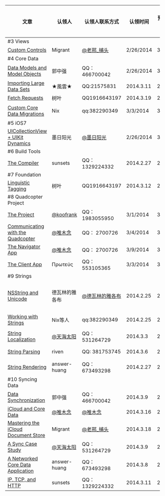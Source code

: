文章|认领人  |   认领人联系方式|认领时间|预计完成时间|是否完成|校对人|校对人联系方式|校对完成时间|已发布
---|-------|---------------|-------|-------|-------|-------|-------|-------|-------|
\#3 Views |
[Custom Controls](http://www.objc.io/issue-3/custom-controls.html)  | Migrant| [@老邢_捕头 ](http://weibo.com/u/2168385817?from=profile&wvr=5&loc=infdomain)    | 2/26/2014| 3/14/2014 | 是|jiahan|546662815|2013.3.15|是|
\#4 Core Data|
[Data Models and Model Objects](http://www.objc.io/issue-4/core-data-models-and-model-objects.html)|郭中强|QQ：466700042|2/26/2014|3/5/2014|是|方一雄|QQ：362862602|2014.3.9|是|
[Importing Large Data Sets](http://www.objc.io/issue-4/importing-large-data-sets-into-core-data.html)|★風雲★|QQ:21575831|2014.3.11|2014.3.17|是
[Fetch Requests](http://www.objc.io/issue-4/core-data-fetch-requests.html)|树叶|QQ1916643197|2014.3.19|2014.4.15
[Custom Core Data Migrations](http://www.objc.io/issue-4/core-data-migration.html)|Nix|qq:382290349|3/3/2014|3/8/2014|是|方一雄|QQ：362862602|2014.3.11|是
\#5 iOS7|
[UICollectionView + UIKit Dynamics](http://www.objc.io/issue-5/collection-views-and-uidynamics.html)|墨日阳光|[@墨日阳光](http://weibo.com/54allen)|2/26/2014|3/7/2014|是|破土|QQ：546662815|3/9/2014|是
\#6 Build Tools|
[The Compiler](http://www.objc.io/issue-6/compiler.html)|sunsets|QQ：1329224332|2014.2.27|2014.3.10|是|
\#7 Foundation|
[Linguistic Tagging](http://www.objc.io/issue-7/linguistic-tagging.html)|树叶|QQ1916643197|2014.3.12|2014.3.31|是
\#8 Quadcopter Project|
[The Project](http://www.objc.io/issue-8/the-quadcopter-project.html)|[@koofrank](http://weibo.com/phpmaple)|QQ：1983055950|3/1/2014|3/8/2014|是|
[Communicating with the Quadcopter](http://www.objc.io/issue-8/communicating-with-the-quadcopter.html)|[@唯木念](http://weibo.com/u/1709283185)|QQ： 2700726|3/4/2014|3/8/2014|是|
[The Navigator App](http://www.objc.io/issue-8/the-quadcopter-navigator-app.html)|[@唯木念](http://weibo.com/u/1709283185)|QQ： 2700726|3/9/2014|3/13/2014|是|麟|QQ511070526|
[The Client App](http://www.objc.io/issue-8/the-quadcopter-client-app.html)|Πρωτεύς|QQ：553105365|3/3/2014|3/10/2014|是|
\#9 Strings|
[NSString and Unicode](http://www.objc.io/issue-9/unicode.html)|德瓦林的雅各布|[@德瓦林的雅各布](http://weibo.com/cbbcd)|2014.2.25|2014.3.7|是|德瓦林的雅各布|[@德瓦林的雅各布](http://weibo.com/cbbcd)|2014.3.8|是|
[Working with Strings](http://www.objc.io/issue-9/working-classwith-strings.html)|Nix等人|qq:382290349|2014.2.25|2014.3.3|是|喵一哈|QQ645625846|2014.3.4|是|
[String Localization](http://www.objc.io/issue-9/string-localization.html)|[@天海太阳](http://weibo.com/ycflame)|QQ： 531264729|2014.3.3|2014.3.9|是|方一雄|QQ：362862602|2014.3.16|是
[String Parsing](http://www.objc.io/issue-9/string-parsing.html)|riven|QQ: 381753745|2014.3.6|2014.3.9|是|riven	|QQ: 381753745|2014.3.9|是
[String Rendering](http://www.objc.io/issue-9/string-rendering.html)|answer-huang|QQ：673493298|2014.2.27|2014.2.28|是|方一雄|QQ：362862602|2014.3.1|是|
\#10 Syncing Data|
[Data Synchronization](http://www.objc.io/issue-10/data-synchronization.html)|郭中强|QQ：466700042|2014.3.9|2014.3.16|是
[iCloud and Core Data](http://www.objc.io/issue-10/icloud-core-data.html)|[@唯木念](http://weibo.com/u/1709283185)|[@唯木念](http://weibo.com/u/1709283185)|2014.3.16|2014.3.20|
[Mastering the iCloud Document Store](http://www.objc.io/issue-10/icloud-document-store.html)|Migrant| [@老邢_捕头 ](http://weibo.com/u/2168385817?from=profile&wvr=5&loc=infdomain)    |2014.3.18| 2014.4.7
[A Sync Case Study](http://www.objc.io/issue-10/sync-case-study.html)|[@天海太阳](http://weibo.com/ycflame)|QQ： 531264729|2014.3.9|2014.3.16|是
[A Networked Core Data Application](http://www.objc.io/issue-10/networked-core-data-application.html)|answer-huang|QQ：673493298|2014.3.8|2014.3.9|是|
[IP, TCP, and HTTP](http://www.objc.io/issue-10/ip-tcp-http.html)|sunsets|QQ：1329224332|2014.3.11|2014.3.21
